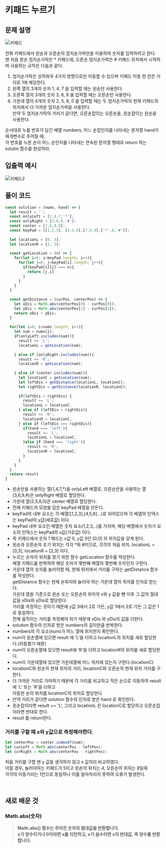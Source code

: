 # 키패드 누르기
## 문제 설명
![키패드](https://user-images.githubusercontent.com/62838570/126951471-aec64361-d9b4-4aa3-bf47-1107d8a0c0c4.png)

전화 키패드에서 왼손과 오른손의 엄지손가락만을 이용하여 숫자를 입력하려고 한다. <br>
맨 처음 왼손 엄지손가락은 * 키패드에, 오른손 엄지손가락은 # 키패드 위치에서 시작하며 사용하는 규칙은 다음과 같다.
1. 엄지손가락은 상하좌우 4가지 방향으로만 이동할 수 있으며 키패드 이동 한 칸은 거리로 1에 해당한다.
2. 왼쪽 열의 3개의 숫자 1, 4, 7 을 입력할 때는 왼손만 사용한다.
3. 오른쪽 열의 3개의 숫자 3, 6, 9 을 입력할 때는 오른손만 사용한다.
4. 가운데 열의 4개의 숫자 2, 5, 8, 0 을 입력할 때는 두 엄지손가락의 현재 키패드의 위치에서
더 가까운 엄지손가락을 사용한다.<br>만약 두 엄지손가락의 거리가 같다면, 오른손잡이는 오른손을,
왼손잡이는 왼손을 사용한다.

순서대로 누를 번호가 담긴 배열 numbers, 어느 손잡인지를 나타내는 문자열 hand가 매개변수로 주어질 때, <br>
각 번호를 누른 손이 어느 손인지를 나타내는 연속된 문자열 형태로 return 하는 solutin 함수를 완성하라.

## 입출력 예시
![키패드2](https://user-images.githubusercontent.com/62838570/126951563-178e51b8-da68-4db7-9384-4b1ae33ea489.png)

## 풀이 코드
```javascript
const solution = (nums, hand) => {
  let result = '';
  const onlyLeft = [1,4,7,'*'];
  const onlyRight = [3,6,9,'#'];
  const center = [2,5,8,0];
  const keyPad = [[1,2,3], [4,5,6],[7,8,9],['*',0,'#']];
  
  let locationL = [0, 3];
  let locationR = [2, 3];
  
  const getLocation = (n) => {
    for(let i=0; i<keyPad.length; i++){
      for(let j=0; j<keyPad[i].length; j++){
        if(keyPad[i][j] === n){
          return [j,i]
        }
      }
    }
  }
  
  const getDistance = (curPos, centerPos) => {
    let xDis = Math.abs(centerPos[0] - curPos[0]);
    let yDis = Math.abs(centerPos[1] - curPos[1]);
    return xDis + yDis;
  }
  
  for(let i=0; i<nums.length; i++){
    let num = nums[i];
    if(onlyLeft.includes(num)){
      result += 'L';
      locationL = getLocation(num);
      
    } else if (onlyRight.includes(num)){
      result += 'R';
      locationR = getLocation(num);
      
    } else if (center.includes(num)){
      let locationC = getLocation(num);
      let leftDis = getDistance(locationL, locationC);
      let rightDis = getDistance(locationR, locationC);
      
      if(leftDis < rightDis) {
        result += 'L';
        locationL = locationC;
      } else if (leftDis > rightDis){
        result += 'R';
        locationR = locationC;
      } else if (leftDis === rightDis){
        if(hand === 'left'){
          result += 'L';
          locationL = locationC;
        }else if (hand === 'right'){
          result += 'R';
          locationR = locationC;
        }
      }
    }
  }
  return result
}
```


- 왼손만을 사용하는 열(1,4,7,*)을 onlyLeft 배열로, 오른손만을 사용하는 열(3,6,9,#)은 onlyRight 배열로 할당한다.
- 가운데 열(2,5,8,0)은 center 배열로 할당한다.
- 전체 키패드의 모양을 담은 keyPad 배열을 만든다.
- keyPad의 내부 요소는 각 배열([1,2,3],[4,5,6]...)로 되어있으며 각 배열의 인덱스는 keyPad의 y값(세로값) 이다.
- keyPad 내부 요소인 배열은 숫자 요소(1,2,3,..)를 가지며, 해당 배열에서 숫자가 요소의 인덱스는 keyPad의 x값(가로값) 이다.
- 즉 키패드에서 숫자 1 패드는 x값 0, y값 0인 [0,0] 의 위치값을 갖게 된다.
- 왼손과 오른손의 초기 위치는 각각 *와 #이므로, 각각의 처음 위치. locationL = [0,3], locationR = [2,3] 이다.
- 누르는 숫자의 위치를 찾기 위한 함수 getLocation 함수를 작성한다.<br>
배열 키패드를 반복하여 해당 숫자가 몇번째 배열의 몇번째 숫자인지 구한다.
- 가운데 열의 숫자를 눌러야할 때, 현재 위치에서 거리를 구하는 getDistance 함수를 작성한다.<br>
getDistance 함수는 현재 손위치와 눌러야 하는 가운데 열의 위치를 인자로 받는다.<br>
가운데 열을 기준으로 왼손 또는 오른손의 위치의 x와 y 값을 뺀 이후 그 값의 절대값을 xDis와 yDis로 할당한다.<br>
거리를 측정하는 것이기 때문에 y값 3에서 2로 가든, y값 1에서 2로 가든 그 값은 1로 동일하다.<br>
전체 움직이는 거리를 측정해야 하기 때문에 xDis 와 yDis의 값을 더한다.
- solution 함수의 인자로 받은 numbers의 길이만큼 반복한다.
- numbers의 각 요소(num)가 어느 열에 위치한지 확인한다.
- num이 왼손열에 있으면 result 에 'L'을 더하고 locationL의 위치를 새로 할당한다.(이동했기 때문)
- num이 오른손열에 있으면 result에 'R'을 더하고 locationR의 위치를 새로 할당한다.
- num이 가운데열에 있으면 가운데열에 어느 위치에 있는지 구한다.(locationC)
- locationC와 왼손의 현재 위치의 거리, locationC와 오른손의 현재 위치 거리를 구한다.
- 더 가까운 거리로 가야하기 때문에 각 거리를 비교하고 적은 손으로 이동하여 result에 'L' 또는 'R'을 더하고<br>
이동한 손의 위치를 locationC의 위치로 할당한다.
- 만약 거리가 같다면 solution 함수의 인자로 받은 hand 로 확인한다.
- 왼손잡이라면 result += 'L', 그리고 locationL 은 locationC로 할당하고 오른손잡이라면 반대로 한다.
- result 를 return한다.

### 거리를 구할 때 x와 y값으로 측정해야한다.
```javascript
let centerPos = center.indexOf(num);
let curLeft = Math.abs(centerPos - leftPos);
let curRight = Math.abs(centerPos - rightPos);
```

처음 거리를 구할 땐 y 값을 생각하지 않고 x 값끼리 비교하였다.<br>
이럴 경우, 눌러야하는 키패드가 5이고 왼손의 위치는 4, 오른손의 위치는 8일때<br>
각각의 이동거리는 1칸으로 동일하나 이를 알아차리지 못하여 오류가 발생한다.

<br>

## 새로 배운 것
### Math.abs(숫자)
> **Math.abs() 함수는 주어진 숫자의 절대값을 반환합니다.<br>x가 양수이거나 0이라면 x를 리턴하고, x가 음수라면 x의 반대값, 즉 양수를 반환합니다.**
